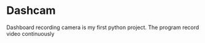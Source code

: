 # Dashcam
Dashboard recording camera is my first python project.
The program record video continuously
